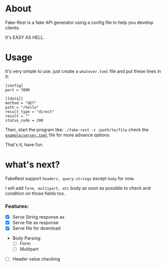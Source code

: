 # About
Fake-Rest is a fake API generator using a config file to help you develop clients.

It's EASY AS HELL.

# Usage
It's very simple to use. just create a `whatever.toml` file and put these lines in it:
```
[config]
port = 7000

[[data]]
method = "GET"
path = "/hello"
result_type = "direct"
result = ""
status_code = 200
```
Then, start the program like: 
`./fake-rest -c /path/to/file`
check the [`example/server.toml`](https://github.com/graymind75/fake-rest/blob/main/examples/server.toml) file for more advance options.

That's it, have fun.

# what's next?
FakeRest support `headers, query-strings` except `body` for now.

I will add `form, multipart, etc` body as soon as possible to check and condition on those fields too.

### Features:
- [x] Serve String response as
- [x] Serve file as response
- [x] Serve file for download
- Body Parsing:
    - [ ] Form
    - [ ] Multipart
- [ ] Header value checking
